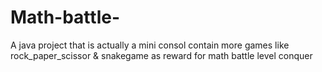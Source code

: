 # Math-battle-
A java project that is actually a mini consol contain more games like rock_paper_scissor &amp; snakegame as reward for math battle level conquer 
